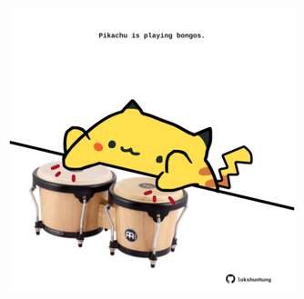 <!-- built at 25/07/2024, 08:00:43 UTC -->
<p align="center">
  <img width="500" height="500" src="./ReadmeImage.svg">
</p>
